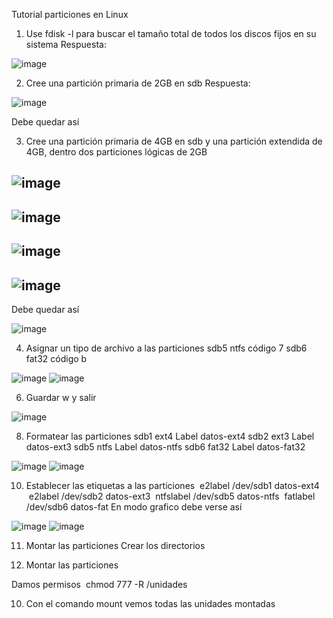Tutorial particiones en Linux
1. Use fdisk -l para buscar el tamaño total de todos los
discos fijos en su sistema
Respuesta:

![image](https://github.com/user-attachments/assets/a39d8ada-a87d-4d58-ba60-1be743deab92)




2. Cree una partición primaria de 2GB en sdb
Respuesta:

![image](https://github.com/user-attachments/assets/a5a6a4fb-24ad-4779-9ef4-f2a019c7e56c)



Debe quedar así

3. Cree una partición primaria de 4GB en sdb y una
partición extendida de 4GB, dentro dos particiones lógicas
de 2GB

![image](https://github.com/user-attachments/assets/a3663fa2-b60c-4135-9946-fe653d675a2a)
---
![image](https://github.com/user-attachments/assets/2be56299-60d6-49b5-9403-c5de7a220850)
---
![image](https://github.com/user-attachments/assets/ddc3d3b8-3fbc-4016-a57a-8f65e0fe5f2e)
---
![image](https://github.com/user-attachments/assets/fe0072a9-7160-4dc1-82de-f0453ad9f19e)
---

Debe quedar así

![image](https://github.com/user-attachments/assets/5b22c69a-50c4-4396-a593-ad437dd8f589)


4. Asignar un tipo de archivo a las particiones
sdb5 ntfs código 7
sdb6 fat32 código b

![image](https://github.com/user-attachments/assets/69cb05e8-0a76-4667-b995-01528e4f63f9)
![image](https://github.com/user-attachments/assets/7b4d76b2-ac83-4799-b8e1-b88b0e00d9f7)


6. Guardar w y salir

![image](https://github.com/user-attachments/assets/28286c91-56d9-42e9-9e98-3d70c21e03aa)

8. Formatear las particiones
sdb1 ext4 Label datos-ext4
sdb2 ext3 Label datos-ext3
sdb5 ntfs Label datos-ntfs
sdb6 fat32 Label datos-fat32

![image](https://github.com/user-attachments/assets/400d1bdd-7a23-44e3-bf73-63f606231aed)
![image](https://github.com/user-attachments/assets/89a5e139-4c6c-4685-9a98-ac9f927f633a)


10. Establecer las etiquetas a las particiones
 e2label /dev/sdb1 datos-ext4
 e2label /dev/sdb2 datos-ext3
 ntfslabel /dev/sdb5 datos-ntfs
 fatlabel /dev/sdb6 datos-fat
En modo grafico debe verse así

![image](https://github.com/user-attachments/assets/d2b4e783-3234-4de7-b05d-1ae64857af70)
![image](https://github.com/user-attachments/assets/ebd0dd42-9e80-4169-8b0d-ceeb1cb5f723)


11. Montar las particiones
Crear los directorios

12. Montar las particiones

Damos permisos  chmod 777 -R /unidades

10. Con el comando mount vemos todas las unidades montadas
